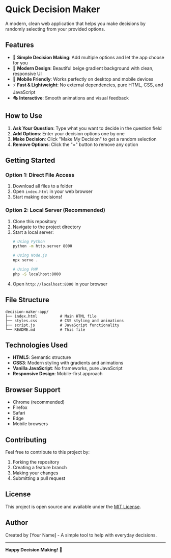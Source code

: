 # Quick Decision Maker

A modern, clean web application that helps you make decisions by randomly selecting from your provided options.

## Features

- 🎯 **Simple Decision Making**: Add multiple options and let the app choose for you
- 🎨 **Modern Design**: Beautiful beige gradient background with clean, responsive UI
- 📱 **Mobile Friendly**: Works perfectly on desktop and mobile devices
- ⚡ **Fast & Lightweight**: No external dependencies, pure HTML, CSS, and JavaScript
- 🎭 **Interactive**: Smooth animations and visual feedback

## How to Use

1. **Ask Your Question**: Type what you want to decide in the question field
2. **Add Options**: Enter your decision options one by one
3. **Make Decision**: Click "Make My Decision" to get a random selection
4. **Remove Options**: Click the "×" button to remove any option

## Getting Started

### Option 1: Direct File Access
1. Download all files to a folder
2. Open `index.html` in your web browser
3. Start making decisions!

### Option 2: Local Server (Recommended)
1. Clone this repository
2. Navigate to the project directory
3. Start a local server:
   ```bash
   # Using Python
   python -m http.server 8000
   
   # Using Node.js
   npx serve .
   
   # Using PHP
   php -S localhost:8000
   ```
4. Open `http://localhost:8000` in your browser

## File Structure

```
decision-maker-app/
├── index.html          # Main HTML file
├── styles.css          # CSS styling and animations
├── script.js           # JavaScript functionality
└── README.md           # This file
```

## Technologies Used

- **HTML5**: Semantic structure
- **CSS3**: Modern styling with gradients and animations
- **Vanilla JavaScript**: No frameworks, pure JavaScript
- **Responsive Design**: Mobile-first approach

## Browser Support

- Chrome (recommended)
- Firefox
- Safari
- Edge
- Mobile browsers

## Contributing

Feel free to contribute to this project by:
1. Forking the repository
2. Creating a feature branch
3. Making your changes
4. Submitting a pull request

## License

This project is open source and available under the [MIT License](LICENSE).

## Author

Created by [Your Name] - A simple tool to help with everyday decisions.

---

**Happy Decision Making!** 🎯
